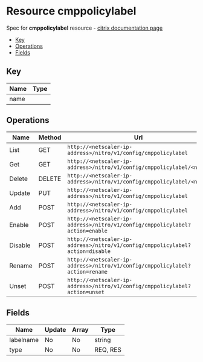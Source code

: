 # Resource cmppolicylabel

Spec for **cmppolicylabel** resource - [citrix documentation page](https://developer-docs.citrix.com/projects/netscaler-nitro-api/en/11.0/configuration/compression/cmppolicylabel/cmppolicylabel/)

- [Key](#key)
- [Operations](#operations)
- [Fields](#fields)

## Key

| Name | Type |
|----|----|
| name |  |

## Operations

| Name | Method | Url |
|----|----|----|
| List | GET | `http://<netscaler-ip-address>/nitro/v1/config/cmppolicylabel` |
| Get | GET | `http://<netscaler-ip-address>/nitro/v1/config/cmppolicylabel/<name>` |
| Delete | DELETE | `http://<netscaler-ip-address>/nitro/v1/config/cmppolicylabel/<name>` |
| Update | PUT | `http://<netscaler-ip-address>/nitro/v1/config/cmppolicylabel` |
| Add | POST | `http://<netscaler-ip-address>/nitro/v1/config/cmppolicylabel` |
| Enable | POST | `http://<netscaler-ip-address>/nitro/v1/config/cmppolicylabel?action=enable` |
| Disable | POST | `http://<netscaler-ip-address>/nitro/v1/config/cmppolicylabel?action=disable` |
| Rename | POST | `http://<netscaler-ip-address>/nitro/v1/config/cmppolicylabel?action=rename` |
| Unset | POST | `http://<netscaler-ip-address>/nitro/v1/config/cmppolicylabel?action=unset` |

## Fields

| Name | Update | Array | Type |
|----|----|----|----|
|labelname|No|No|string|
|type|No|No|REQ, RES|

